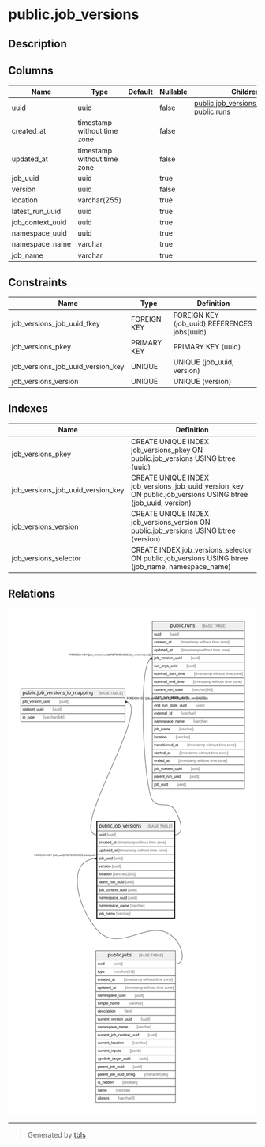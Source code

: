 # public.job_versions

## Description

## Columns

| Name | Type | Default | Nullable | Children | Parents | Comment |
| ---- | ---- | ------- | -------- | -------- | ------- | ------- |
| uuid | uuid |  | false | [public.job_versions_io_mapping](public.job_versions_io_mapping.md) [public.runs](public.runs.md) |  |  |
| created_at | timestamp without time zone |  | false |  |  |  |
| updated_at | timestamp without time zone |  | false |  |  |  |
| job_uuid | uuid |  | true |  | [public.jobs](public.jobs.md) |  |
| version | uuid |  | false |  |  |  |
| location | varchar(255) |  | true |  |  |  |
| latest_run_uuid | uuid |  | true |  |  |  |
| job_context_uuid | uuid |  | true |  |  |  |
| namespace_uuid | uuid |  | true |  |  |  |
| namespace_name | varchar |  | true |  |  |  |
| job_name | varchar |  | true |  |  |  |

## Constraints

| Name | Type | Definition |
| ---- | ---- | ---------- |
| job_versions_job_uuid_fkey | FOREIGN KEY | FOREIGN KEY (job_uuid) REFERENCES jobs(uuid) |
| job_versions_pkey | PRIMARY KEY | PRIMARY KEY (uuid) |
| job_versions_job_uuid_version_key | UNIQUE | UNIQUE (job_uuid, version) |
| job_versions_version | UNIQUE | UNIQUE (version) |

## Indexes

| Name | Definition |
| ---- | ---------- |
| job_versions_pkey | CREATE UNIQUE INDEX job_versions_pkey ON public.job_versions USING btree (uuid) |
| job_versions_job_uuid_version_key | CREATE UNIQUE INDEX job_versions_job_uuid_version_key ON public.job_versions USING btree (job_uuid, version) |
| job_versions_version | CREATE UNIQUE INDEX job_versions_version ON public.job_versions USING btree (version) |
| job_versions_selector | CREATE INDEX job_versions_selector ON public.job_versions USING btree (job_name, namespace_name) |

## Relations

![er](public.job_versions.svg)

---

> Generated by [tbls](https://github.com/k1LoW/tbls)
